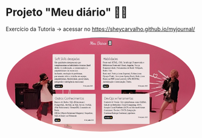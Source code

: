 # Projeto "Meu diário" 👩‍💻

Exercício da Tutoria -> acessar no https://sheycarvalho.github.io/myjournal/

<div style="display: flex; flex-flow: column wrap; justify-content: center; align-items: center; margin: 0 auto; max-width:500px;">
<img src="img/teste.jpg" style="width: 550px; height: 250px; border-radius: 50%;">
</div>
